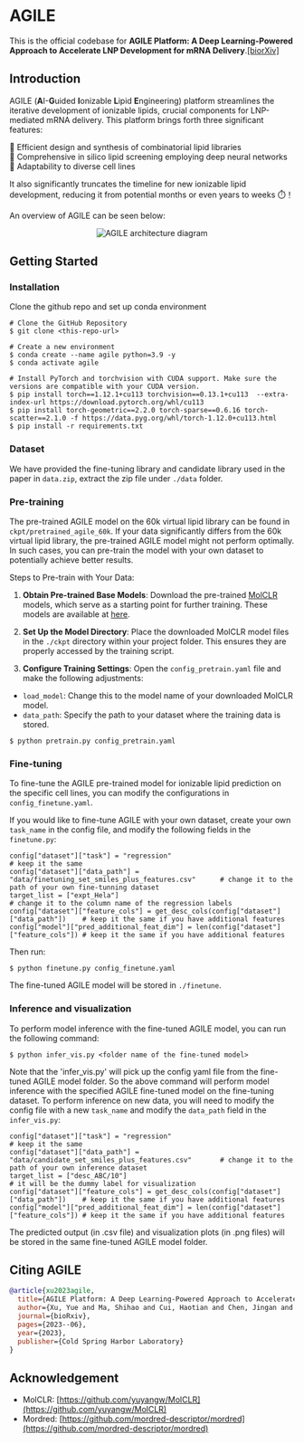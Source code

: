 # AGILE

This is the official codebase for **AGILE Platform: A Deep Learning-Powered Approach to Accelerate LNP Development for mRNA Delivery**.[[biorXiv]](https://www.biorxiv.org/content/10.1101/2023.06.01.543345v1.abstract)

## Introduction

AGILE (**A**I-**G**uided **I**onizable **L**ipid **E**ngineering) platform streamlines the iterative development of ionizable lipids, crucial components for LNP-mediated mRNA delivery. This platform brings forth three significant features: 

:test_tube: Efficient design and synthesis of combinatorial lipid libraries\
:brain: Comprehensive in silico lipid screening employing deep neural networks\
:dna: Adaptability to diverse cell lines

It also significantly truncates the timeline for new ionizable lipid development, reducing it from potential months or even years to weeks :stopwatch:！

An overview of AGILE can be seen below:

<p align="center">
  <img src="https://github.com/bowang-lab/AGILE/blob/590b980e55a4e43dff5f1bc8c86d2d02791be05e/figures/AGILE_overview.png" alt="AGILE architecture diagram" border="0">
</p>


## Getting Started

### Installation

Clone the github repo and set up conda environment 

```
# Clone the GitHub Repository
$ git clone <this-repo-url>

# Create a new environment
$ conda create --name agile python=3.9 -y
$ conda activate agile

# Install PyTorch and torchvision with CUDA support. Make sure the versions are compatible with your CUDA version.
$ pip install torch==1.12.1+cu113 torchvision==0.13.1+cu113  --extra-index-url https://download.pytorch.org/whl/cu113
$ pip install torch-geometric==2.2.0 torch-sparse==0.6.16 torch-scatter==2.1.0 -f https://data.pyg.org/whl/torch-1.12.0+cu113.html
$ pip install -r requirements.txt
```

### Dataset

We have provided the fine-tuning library and candidate library used in the paper in `data.zip`, extract the zip file under `./data` folder. 

### Pre-training

The pre-trained AGILE model on the 60k virtual lipid library can be found in `ckpt/pretrained_agile_60k`. If your data significantly differs from the 60k virtual lipid library, the pre-trained AGILE model might not perform optimally. In such cases, you can pre-train the model with your own dataset to potentially achieve better results.

Steps to Pre-train with Your Data:
1. **Obtain Pre-trained Base Models**: Download the pre-trained [MolCLR](https://www.nature.com/articles/s42256-022-00447-x) models, which serve as a starting point for further training. These models are available at [here](https://github.com/yuyangw/MolCLR).

1. **Set Up the Model Directory**:
Place the downloaded MolCLR model files in the `./ckpt` directory within your project folder. This ensures they are properly accessed by the training script.

1. **Configure Training Settings**:
Open the `config_pretrain.yaml` file and make the following adjustments:
- `load_model`: Change this to the model name of your downloaded MolCLR model.
- `data_path`: Specify the path to your dataset where the training data is stored.

```
$ python pretrain.py config_pretrain.yaml
```


### Fine-tuning

To fine-tune the AGILE pre-trained model for ionizable lipid prediction on the specific cell lines, you can modify the configurations in `config_finetune.yaml`. 

If you would like to fine-tune AGILE with your own dataset, create your own `task_name` in the config file, and modify the following fields in the `finetune.py`:

```
config["dataset"]["task"] = "regression"                                             # keep it the same
config["dataset"]["data_path"] = "data/finetuning_set_smiles_plus_features.csv"      # change it to the path of your own fine-tunning dataset
target_list = ["expt_Hela"]                                                          # change it to the column name of the regression labels
config["dataset"]["feature_cols"] = get_desc_cols(config["dataset"]["data_path"])    # keep it the same if you have additional features
config["model"]["pred_additional_feat_dim"] = len(config["dataset"]["feature_cols"]) # keep it the same if you have additional features
```

Then run:
```
$ python finetune.py config_finetune.yaml
```

The fine-tuned AGILE model will be stored in `./finetune`.

### Inference and visualization


To perform model inference with the fine-tuned AGILE model, you can run the following command:

```
$ python infer_vis.py <folder name of the fine-tuned model>
```

Note that the 'infer_vis.py' will pick up the config yaml file from the fine-tuned AGILE model folder. So the above command will perform model inference with the specified AGILE fine-tuned model on the fine-tuning dataset. To perform inference on new data, you will need to modify the config file with a new `task_name` and modify the `data_path` field in the `infer_vis.py`:

```
config["dataset"]["task"] = "regression"                                             # keep it the same
config["dataset"]["data_path"] = "data/candidate_set_smiles_plus_features.csv"       # change it to the path of your own inference dataset
target_list = ["desc_ABC/10"]                                                        # it will be the dummy label for visualization
config["dataset"]["feature_cols"] = get_desc_cols(config["dataset"]["data_path"])    # keep it the same if you have additional features
config["model"]["pred_additional_feat_dim"] = len(config["dataset"]["feature_cols"]) # keep it the same if you have additional features
```

The predicted output (in .csv file) and visualization plots (in .png files) will be stored in the same fine-tuned AGILE model folder.


## Citing AGILE

```bibtex
@article{xu2023agile,
  title={AGILE Platform: A Deep Learning-Powered Approach to Accelerate LNP Development for mRNA Delivery},
  author={Xu, Yue and Ma, Shihao and Cui, Haotian and Chen, Jingan and Xu, Shufen and Wang, Kevin and Varley, Andrew and Lu, Rick Xing Ze and Bo, Wang and Li, Bowen},
  journal={bioRxiv},
  pages={2023--06},
  year={2023},
  publisher={Cold Spring Harbor Laboratory}
}
```
## Acknowledgement

- MolCLR: [https://github.com/yuyangw/MolCLR](https://github.com/yuyangw/MolCLR)
- Mordred: [https://github.com/mordred-descriptor/mordred](https://github.com/mordred-descriptor/mordred)
